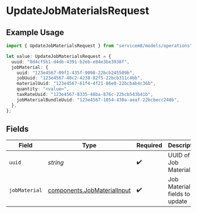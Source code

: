 # UpdateJobMaterialsRequest

## Example Usage

```typescript
import { UpdateJobMaterialsRequest } from "servicem8/models/operations";

let value: UpdateJobMaterialsRequest = {
  uuid: "8d4cf5b1-d4db-4391-b2eb-e84e3be3938f",
  jobMaterial: {
    uuid: "123e4567-09f1-435f-9098-22bcb245509b",
    jobUuid: "123e4567-40c2-4238-82f5-22bcb311c4bb",
    materialUuid: "123e4567-61f4-4f21-86e0-22bcbab4c36b",
    quantity: "<value>",
    taxRateUuid: "123e4567-8335-48ba-876c-22bcb543b41b",
    jobMaterialBundleUuid: "123e4567-1054-430a-aeaf-22bcbecc248b",
  },
};
```

## Fields

| Field                                                                      | Type                                                                       | Required                                                                   | Description                                                                |
| -------------------------------------------------------------------------- | -------------------------------------------------------------------------- | -------------------------------------------------------------------------- | -------------------------------------------------------------------------- |
| `uuid`                                                                     | *string*                                                                   | :heavy_check_mark:                                                         | UUID of the Job Material                                                   |
| `jobMaterial`                                                              | [components.JobMaterialInput](../../models/components/jobmaterialinput.md) | :heavy_check_mark:                                                         | Job Material fields to update                                              |